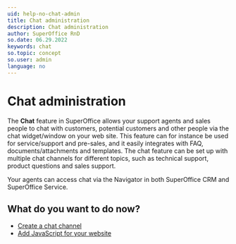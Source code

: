 ```yaml
---
uid: help-no-chat-admin
title: Chat administration
description: Chat administration
author: SuperOffice RnD
so.date: 06.29.2022
keywords: chat
so.topic: concept
so.user: admin
language: no
---
```


# Chat administration

The **Chat** feature in SuperOffice allows your support agents and sales people to chat with customers, potential customers and other people via the chat widget/window on your web site. This feature can for instance be used for service/support and pre-sales, and it easily integrates with FAQ, documents/attachments and templates. The chat feature can be set up with multiple chat channels for different topics, such as technical support, product questions and sales support.

Your agents can access chat via the Navigator in both SuperOffice CRM and SuperOffice Service.

## What do you want to do now?

* [Create a chat channel][1]
* [Add JavaScript for your website][2]

<!-- Referenced links -->
[1]: channel-create.md
[2]: add-javascript.md

<!-- Referenced images -->

